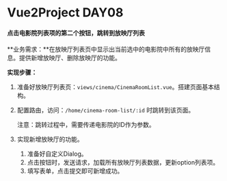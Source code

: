 # Vue2Project DAY08

#### 点击电影院列表项的第二个按钮，跳转到放映厅列表

**业务需求：**在放映厅列表页中显示出当前选中的电影院中所有的放映厅信息。提供新增放映厅、删除放映厅的功能。

**实现步骤：**

1. 准备好放映厅列表页：`views/cinema/CinemaRoomList.vue`。搭建页面基本结构。

2. 配置路由，访问：`/home/cinema-room-list/:id` 时跳转到该页面。 

   注意：跳转过程中，需要传递电影院的ID作为参数。

3. 实现新增放映厅的功能。

   1. 准备好自定义Dialog。
   2. 点击按钮时，发送请求，加载所有放映厅列表数据，更新option列表项。
   3. 填写表单，点击提交即可新增成功。










